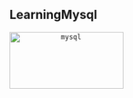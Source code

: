 ## LearningMysql

<code align=center><img src="https://github.com/devicons/devicon/blob/master/icons/mysql/mysql-original-wordmar" title=" mysql" alt="mysql" width="200" height="100"/></code>
